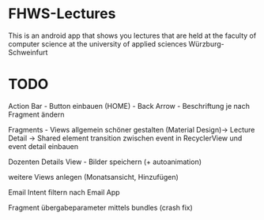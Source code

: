 ﻿# FHWS-Lectures
This is an android app that shows you lectures that are held at the faculty of computer science at the university of applied sciences Würzburg-Schweinfurt 

# TODO
Action Bar 
	- Button einbauen (HOME)
	- Back Arrow
	- Beschriftung je nach Fragment ändern

Fragments
	- Views allgemein schöner gestalten (Material Design)-> Lecture Detail
	-> Shared element transition zwischen event in RecyclerView und event detail einbauen

Dozenten Details View
	- Bilder speichern (+ autoanimation)

weitere Views anlegen (Monatsansicht, Hinzufügen)

Email Intent filtern nach Email App

Fragment übergabeparameter mittels bundles (crash fix)
